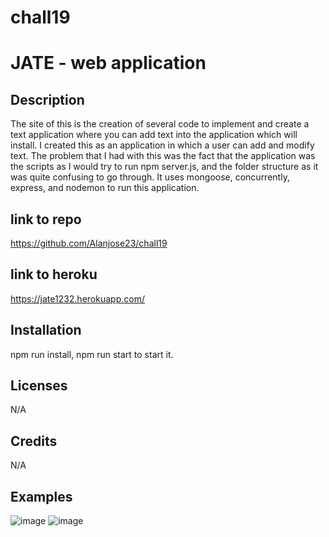 # chall19
# JATE - web application

## Description
The site of this is the creation of several code to implement and create a text application where you can add text into the application which will install. I created this as an application in which a user can add and modify text. The problem that I had with this was the fact that the application was the scripts as I would try to run npm server.js, and the folder structure as it was quite confusing to go through. It uses mongoose, concurrently, express, and nodemon to run this application.

## link to repo
https://github.com/Alanjose23/chall19

## link to heroku
https://jate1232.herokuapp.com/

## Installation
npm run install, npm run start to start it.

## Licenses
N/A

## Credits
N/A

## Examples
![image](https://user-images.githubusercontent.com/112830964/203640852-e335889c-f90a-4212-8c43-105b8cf39a80.png)
![image](https://user-images.githubusercontent.com/112830964/203640906-1b6dbb54-81fe-4489-b506-19e08d0487d5.png)

